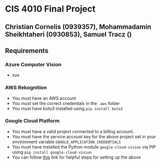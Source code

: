 # CIS 4010 Final Project
## Christian Cornelis (0939357), Mohammadamin Sheikhtaheri (0930853), Samuel Tracz ()

## Requirements

### Azure Computer Vision
- sus

### AWS Rekognition
- You must have an AWS account
- You must set the correct credentials in the `.aws` folder
- You must have boto3 installed using `pip install boto3`

### Google Cloud Platform
- You must have a valid project connected to a billing account.
- You must have the service account key for the above project set in your environment variable `GOOGLE_APPLICATION_CREDENTIALS`
- You must have installed the Python module `google-cloud-vision` via PIP using `pip install google-cloud-vision`
- You can follow [this](https://cloud.google.com/vision/docs/setup#windows) link for helpful steps for setting up the above
